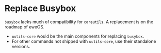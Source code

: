 # Replace Busybox

`busybox` lacks much of compatibility for `coreutils`. A replacement is on the roadmap of eweOS.

- `uutils-core` would be the main components for replacing `busybox`.
- For other commands not shipped with `uutils-core`, use their standalone versions.